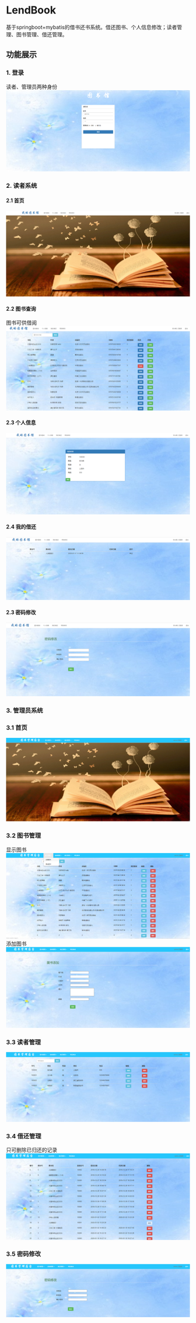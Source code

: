 # LendBook
基于springboot+mybatis的借书还书系统。借还图书、个人信息修改；读者管理、图书管理、借还管理。

## 功能展示
### 1. 登录
读者、管理员两种身份
<img src="./IMAGES/登录.PNG">

### 2. 读者系统
#### 2.1 首页
<img src="./IMAGES/1_01_主页.PNG">

#### 2.2 图书查询
图书可供借阅
<img src="./IMAGES/1-02-图书查询.PNG">

#### 2.3 个人信息
<img src="./IMAGES/1-03-个人信息.PNG">

#### 2.4 我的借还
<img src="./IMAGES/1-04-我的借还.PNG">

#### 2.3 密码修改
<img src="./IMAGES/1-05-密码修改.PNG">

### 3. 管理员系统
### 3.1 首页
<img src="./IMAGES/2-01-首页.PNG">

### 3.2 图书管理
显示图书
<img src="./IMAGES/2-02-所有图书.PNG">
添加图书
<img src="./IMAGES/2-03-添加图书.PNG">

### 3.3 读者管理
<img src="./IMAGES/2-04-读者管理.PNG">

### 3.4 借还管理
只可删除已归还的记录
<img src="./IMAGES/2-05-借还记录.PNG">

### 3.5 密码修改
<img src="./IMAGES/2-06-密码修改.PNG">






